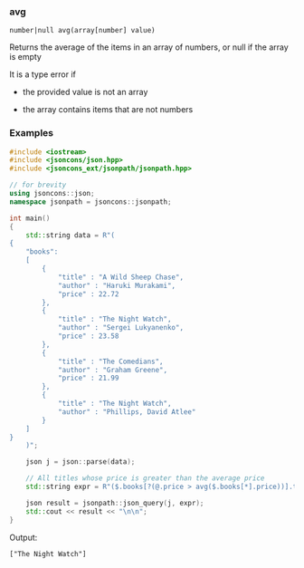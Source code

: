 ### avg

```
number|null avg(array[number] value)
```

Returns the average of the items in an array of numbers, or null if the array is empty

It is a type error if 

- the provided value is not an array

- the array contains items that are not numbers

### Examples


```c++
#include <iostream>
#include <jsoncons/json.hpp>
#include <jsoncons_ext/jsonpath/jsonpath.hpp>

// for brevity
using jsoncons::json; 
namespace jsonpath = jsoncons::jsonpath;

int main() 
{
    std::string data = R"(
{
    "books":
    [
        {
            "title" : "A Wild Sheep Chase",
            "author" : "Haruki Murakami",
            "price" : 22.72
        },
        {
            "title" : "The Night Watch",
            "author" : "Sergei Lukyanenko",
            "price" : 23.58
        },
        {
            "title" : "The Comedians",
            "author" : "Graham Greene",
            "price" : 21.99
        },
        {
            "title" : "The Night Watch",
            "author" : "Phillips, David Atlee"
        }
    ]
}
    )";

    json j = json::parse(data);

    // All titles whose price is greater than the average price
    std::string expr = R"($.books[?(@.price > avg($.books[*].price))].title)";

    json result = jsonpath::json_query(j, expr);
    std::cout << result << "\n\n";
}
```
Output:
```
["The Night Watch"]
```

